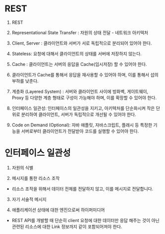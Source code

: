# REST

1. REST

2. Representational State Transfer : 자원의 상태 전달 - 네트워크 아키텍처

3. Client, Server : 클라이언트와 서버가 서로 독립적으로 분리되어 있어야 한다.

4. Stateless: 요청에 대해서 클라이언트의 상태를 서버에 저장하지 않는다.

5. Cache : 클라이언트는 서버의 응답을 Cache(임시저장) 할 수 있어야 한다.

6. 클라이언트가 Cache를 통해서 응답을 재사용할 수 있어야 하며, 이를 통해서 섭의 부하를 낮춘다.

7. 계층화 (Layered System) : 서버와 클라이언트 사이에 방화벽, 게이트웨이, Proxy 등 다양한 계층 형태로 구성이 가능해야 하며, 이를 확장할 수 있어야 한다.

8. 인터페이스 일관성: 인터페이스의 일관성을 지키고, 아키텍처를 단순화시켜 작은 단위로 분리하여 클라이언트, 서버가 독립적으로 개선될 수 있어야 한다.

9. Code on Demand (Optional): 자바 애플릿, 자바스크립트, 플래시 등 특정한 기능을 서버로부터 클라이언트가 전달받아 코드를 실행할 수 있어야 한다.

# 인터페이스 일관성

1. 자원의 식별

2. 메시지를 통한 리소스 조작

- 리소스 조작을 위해서 데이터 전체를 전달하지 않고, 이를 메시지로 전달합니다.

3. 자기 서술적 메시지

4. 애플리케이션 상태에 대한 엔진으로써 하이퍼미디어

- REST API를 개발할 때 단순히 client 요청에 대한 데이터만 응답 해주는 것이 아닌 관련된 리소스에 대한 Link 정보까지 같이 포함되어져야 한다.
